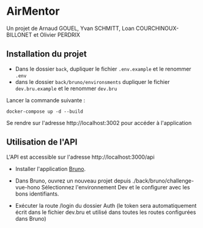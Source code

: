 # AirMentor
Un projet de Arnaud GOUEL, Yvan SCHMITT, Loan COURCHINOUX-BILLONET et Olivier PERDRIX

## Installation du projet

- Dans le dossier `back`, dupliquer le fichier `.env.example` et le renommer `.env`
- dans le dossier `back/bruno/environsments` dupliquer le fichier `dev.bru.example` et le renommer `dev.bru`

Lancer la commande suivante :

```shell
docker-compose up -d --build
```

Se rendre sur l'adresse http://localhost:3002 pour accéder à l'application

## Utilisation de l'API

L'API est accessible sur l'adresse http://localhost:3000/api
 
- Installer l'application [Bruno](https://www.usebruno.com/).

- Dans Bruno, ouvrez un nouveau projet depuis ./back/bruno/challenge-vue-hono
Sélectionnez l'environnement Dev et le configurer avec les bons identifiants.

- Exécuter la route /login du dossier Auth (le token sera automatiquement écrit dans le fichier dev.bru et utilisé dans toutes les routes configurées dans Bruno)
